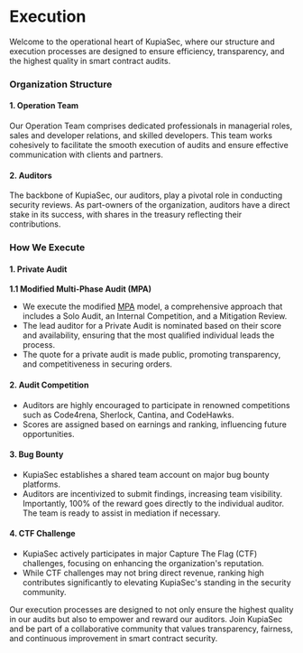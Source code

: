 # Execution

Welcome to the operational heart of KupiaSec, where our structure and execution processes are designed to ensure efficiency, transparency, and the highest quality in smart contract audits.

### Organization Structure

#### 1. Operation Team

Our Operation Team comprises dedicated professionals in managerial roles, sales and developer relations, and skilled developers. This team works cohesively to facilitate the smooth execution of audits and ensure effective communication with clients and partners.

#### 2. Auditors

The backbone of KupiaSec, our auditors, play a pivotal role in conducting security reviews. As part-owners of the organization, auditors have a direct stake in its success, with shares in the treasury reflecting their contributions.

### How We Execute

#### 1. Private Audit

**1.1 Modified Multi-Phase Audit (MPA)**

* We execute the modified [MPA](https://mpa.solodit.xyz/) model, a comprehensive approach that includes a Solo Audit, an Internal Competition, and a Mitigation Review.
* The lead auditor for a Private Audit is nominated based on their score and availability, ensuring that the most qualified individual leads the process.
* The quote for a private audit is made public, promoting transparency, and competitiveness in securing orders.

#### 2. Audit Competition

* Auditors are highly encouraged to participate in renowned competitions such as Code4rena, Sherlock, Cantina, and CodeHawks.
* Scores are assigned based on earnings and ranking, influencing future opportunities.

#### 3. Bug Bounty

* KupiaSec establishes a shared team account on major bug bounty platforms.
* Auditors are incentivized to submit findings, increasing team visibility. Importantly, 100% of the reward goes directly to the individual auditor. The team is ready to assist in mediation if necessary.

#### 4. CTF Challenge

* KupiaSec actively participates in major Capture The Flag (CTF) challenges, focusing on enhancing the organization's reputation.
* While CTF challenges may not bring direct revenue, ranking high contributes significantly to elevating KupiaSec's standing in the security community.

Our execution processes are designed to not only ensure the highest quality in our audits but also to empower and reward our auditors. Join KupiaSec and be part of a collaborative community that values transparency, fairness, and continuous improvement in smart contract security.
